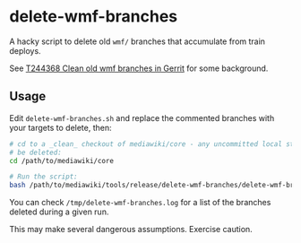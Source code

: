 delete-wmf-branches
===================

A hacky script to delete old `wmf/` branches that accumulate from train
deploys.

See [T244368 Clean old wmf branches in Gerrit][ticket] for some background.

Usage
-----

Edit `delete-wmf-branches.sh` and replace the commented branches with your
targets to delete, then:

```sh
# cd to a _clean_ checkout of mediawiki/core - any uncommitted local state will
# be deleted:
cd /path/to/mediawiki/core

# Run the script:
bash /path/to/mediawiki/tools/release/delete-wmf-branches/delete-wmf-branches.sh
```

You can check `/tmp/delete-wmf-branches.log` for a list of the branches deleted
during a given run.

This may make several dangerous assumptions.  Exercise caution.

[ticket]: https://phabricator.wikimedia.org/T244368

